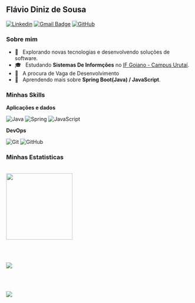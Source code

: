 ## Flávio Diniz de Sousa
[![Linkedin](https://img.shields.io/badge/LinkedIn-0077B5?style=for-the-badge&logo=linkedin&logoColor=white)](https://www.linkedin.com/in/flavio-diniz-de-sousa-bb7729259/)
[![Gmail Badge](https://img.shields.io/badge/Gmail-D14836?style=for-the-badge&logo=gmail&logoColor=white)](mailto:dinizdesousaflavio@gmail.com)
[![GitHub](https://img.shields.io/badge/GitHub-100000?style=for-the-badge&logo=github&logoColor=white)](https://github.com/Diniz-s-flavio)
<h3>Sobre mim</h3>

- 🤔 &nbsp; Explorando novas tecnologias e desenvolvendo soluções de software.
- 🎓 &nbsp; Estudando **Sistemas De Informções** no <a href="https://www.ifgoiano.edu.br/home/index.php/urutai.html">IF Goiano - Campus Urutaí</a>.
- 💼 &nbsp; A procura de Vaga de Desenvolvimento
- 🌱 &nbsp; Aprendendo mais sobre **Spring Boot(Java) / JavaScript**.

<h3>Minhas Skills</h3>

**Aplicações e dados**

![Java](https://img.shields.io/badge/Java-ED8B00?style=for-the-badge&logo=Java&logoColor=white)
![Spring](https://img.shields.io/badge/Spring-6DB33F?style=for-the-badge&logo=spring&logoColor=white)
![JavaScript](https://img.shields.io/badge/JavaScript-F7DF1E?style=for-the-badge&logo=javascript&logoColor=black)

**DevOps**

![Git](https://img.shields.io/badge/-Git-333333?style=for-the-badge&logo=git&logoColor=orange)
![GitHub](https://img.shields.io/badge/GitHub-100000?style=for-the-badge&logo=github&logoColor=white)

<h3>Minhas Estatisticas</h3>

<br/>

<a href="https://github.com/iuricode">
  <img height="180em" src="https://github-readme-stats.vercel.app/api?username=Diniz-s-flavio&theme=dracula&show_icons=true" />
</a>

<br><br>

<a href="https://github.com/Gurupreet">
  <img align="center" src="https://github-readme-stats.vercel.app/api/top-langs/?username=Diniz-s-flavio&theme=dracula&hide_langs_below=1" />
</a>

<br><br>  

![](https://komarev.com/ghpvc/?username=Diniz-s-flavio&color=006bed)
